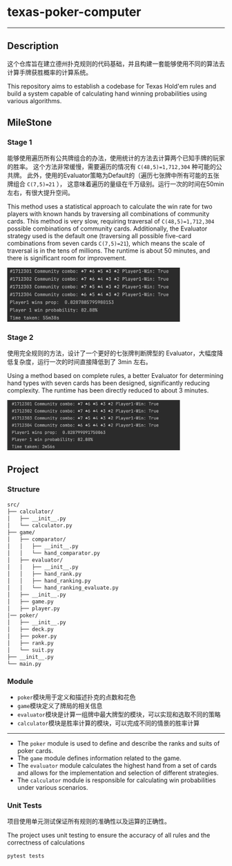 # texas-poker-computer

---

## Description

这个仓库旨在建立德州扑克规则的代码基础，并且构建一套能够使用不同的算法去计算手牌获胜概率的计算系统。

This repository aims to establish a codebase for Texas Hold'em rules and build a system capable of calculating hand
winning probabilities using various algorithms.

## MileStone

### Stage 1

能够使用遍历所有公共牌组合的办法，使用统计的方法去计算两个已知手牌的玩家的胜率。
这个方法非常缓慢，需要遍历的情况有 `C(48,5)=1,712,304` 种可能的公共牌。
此外，使用的Evaluator策略为Default的（遍历七张牌中所有可能的五张牌组合 `C(7,5)=21` ），
这意味着遍历的量级在千万级别。运行一次的时间在50min左右，有很大提升空间。

This method uses a statistical approach to calculate the win rate for two players with known hands by
traversing all combinations of community cards. This method is very slow, requiring traversal of
`C(48,5)=1,712,304` possible combinations of community cards.
Additionally, the Evaluator strategy used is the default one (traversing all possible five-card combinations from seven
cards `C(7,5)=21`), which means the scale of traversal is in the tens of millions.
The runtime is about 50 minutes, and there is significant room for improvement.

<img width="400" src="assets/stage-1-result.png">

### Stage 2

使用完全规则的方法，设计了一个更好的七张牌判断牌型的 Evaluator，大幅度降低复杂度，运行一次的时间直接降低到了 3min 左右。

Using a method based on complete rules, a better Evaluator for determining hand types with seven cards has been
designed, significantly reducing complexity. The runtime has been directly reduced to about 3 minutes.

<img width="400" src="assets/stage-2-result.png">

## Project

### Structure

```
src/
├── calculator/
│   ├── __init__.py
│   └── calculator.py
├── game/
│   ├── comparator/
│   │   ├── __init__.py
│   │   └── hand_comparator.py
│   ├── evaluator/
│   │   ├── __init__.py
│   │   ├── hand_rank.py
│   │   ├── hand_ranking.py
│   │   └── hand_ranking_evaluate.py
│   ├── __init__.py
│   ├── game.py
│   ├── player.py
│── poker/
│   ├── __init__.py
│   ├── deck.py
│   ├── poker.py
│   ├── rank.py
│   └── suit.py
├── __init__.py
└── main.py
```

### Module

* `poker`模块用于定义和描述扑克的点数和花色
* `game`模块定义了牌局的相关信息
* `evaluator`模块是计算一组牌中最大牌型的模块，可以实现和选取不同的策略
* `calculator`模块是胜率计算的模块，可以完成不同的情景的胜率计算

---

* The `poker` module is used to define and describe the ranks and suits of poker cards.
* The `game` module defines information related to the game.
* The `evaluator` module calculates the highest hand from a set of cards and allows for the implementation and selection
  of different strategies.
* The `calculator` module is responsible for calculating win probabilities under various scenarios.

### Unit Tests

项目使用单元测试保证所有规则的准确性以及运算的正确性。

The project uses unit testing to ensure the accuracy of all rules and the correctness of calculations

```shell
pytest tests
```